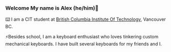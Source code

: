 ### Welcome My name is Alex (he/him)👋

⌨️ I am a CIT student at <a href='https://bcit.ca'>British Columbia Institute Of Technology</a>, Vancouver BC. 

⚡Besides school, I am a keyboard enthusiast who loves tinkering custom mechanical keyboards. I have built several keyboards for my friends and I.
